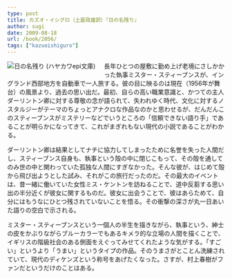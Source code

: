```yaml
---
type: post
title: カズオ・イシグロ（土屋政雄訳）『日の名残り』
author: sugi
date: 2009-08-18
url: /book/2056/
tags: ["kazuoishiguro"]
---
```

<a href="http://www.amazon.co.jp/exec/obidos/ASIN/4151200037/chezsugi-22/ref=nosim/" name="amazletlink" target="_blank"><img src="http://ecx.images-amazon.com/images/I/51XAP48A79L._SL160_.jpg" alt="日の名残り (ハヤカワepi文庫)" class="alignleft" style="float: left; margin: 0 20px 20px 0;" /></a>

長年ひとつの屋敷に勤め上げ老境にさしかかった執事ミスター・スティーブンスが、イングランド西部地方を自動車で一人旅する。彼の目に映るのは現在（1956年が舞台）の風景より、過去の思い出だ。最初、自らの高い職業意識と、かつての主人ダーリントン卿に対する尊敬の念が語られて、失われゆく時代、文化に対するノスタルジーがテーマのちょっとアナクロな作品なのかと思わせるが、だんだんこのスティーブンスがミステリーなどでいうところの「信頼できない語り手」であることが明らかになってきて、これがまぎれもない現代の小説であることがわかる。

ダーリントン卿は結果としてナチに協力してしまったために名誉を失った人間だし、スティーブンス自身も、執事という殻の中に閉じこもって、その殻を通してのみ世の中と関わっていた孤独な人間にすぎなかった。そんな彼が、はじめて殻から飛び出ようとした試み、それがこの旅行だったのだ。その最大のイベントは、昔一緒に働いていた女性ミス・ケントンを訪ねることで、道中反芻する思い出の半分近くが彼女に関するものだ。彼女に出会うことで、彼はあらためて、自分にはもうなにひとつ残されていないことを悟る。その衝撃の深さが丸一日あいた語りの空白で示される。

ミスター・スティーブンスという一個人の半生を描きながら、執事という、紳士の皮をかぶりながらブルーカラーでもあるキメラ的な立場の人間を描くことで、イギリスの階級社会のある側面をえぐってみせてくれたような気がする。「すごい」というより「うまい」というタイプの作品。そのうまさがとことん洗練されていて、現代のディケンズという称号をあげたくなった。さすが、村上春樹がファンだというだけのことはある。
